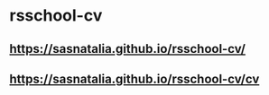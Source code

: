 # rsschool-cv

## https://sasnatalia.github.io/rsschool-cv/

## https://sasnatalia.github.io/rsschool-cv/cv
